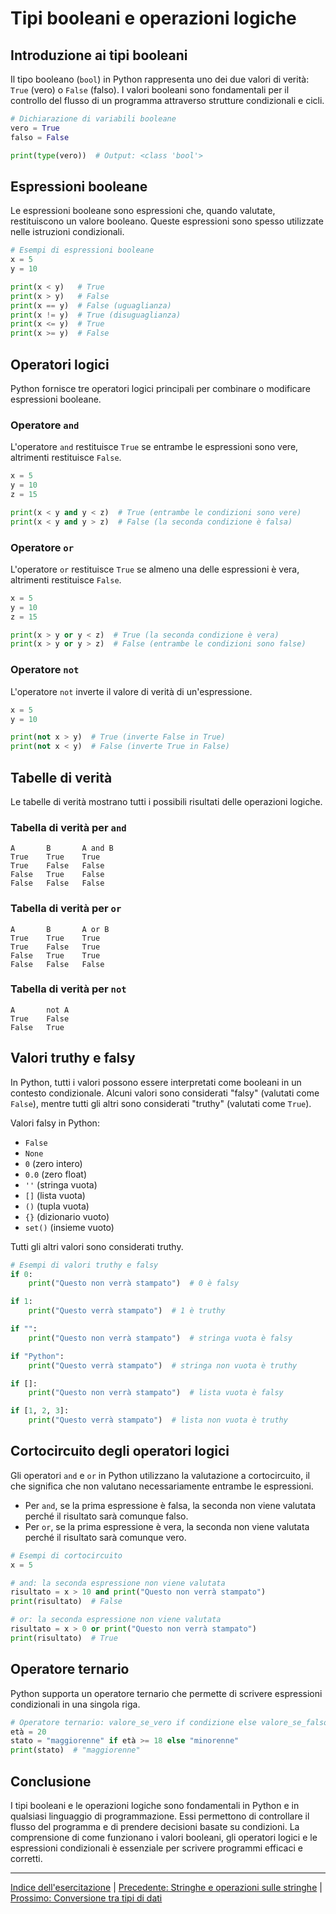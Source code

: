 # Tipi booleani e operazioni logiche

## Introduzione ai tipi booleani
Il tipo booleano (`bool`) in Python rappresenta uno dei due valori di verità: `True` (vero) o `False` (falso). I valori booleani sono fondamentali per il controllo del flusso di un programma attraverso strutture condizionali e cicli.

```python
# Dichiarazione di variabili booleane
vero = True
falso = False

print(type(vero))  # Output: <class 'bool'>
```

## Espressioni booleane
Le espressioni booleane sono espressioni che, quando valutate, restituiscono un valore booleano. Queste espressioni sono spesso utilizzate nelle istruzioni condizionali.

```python
# Esempi di espressioni booleane
x = 5
y = 10

print(x < y)   # True
print(x > y)   # False
print(x == y)  # False (uguaglianza)
print(x != y)  # True (disuguaglianza)
print(x <= y)  # True
print(x >= y)  # False
```

## Operatori logici
Python fornisce tre operatori logici principali per combinare o modificare espressioni booleane.

### Operatore `and`
L'operatore `and` restituisce `True` se entrambe le espressioni sono vere, altrimenti restituisce `False`.

```python
x = 5
y = 10
z = 15

print(x < y and y < z)  # True (entrambe le condizioni sono vere)
print(x < y and y > z)  # False (la seconda condizione è falsa)
```

### Operatore `or`
L'operatore `or` restituisce `True` se almeno una delle espressioni è vera, altrimenti restituisce `False`.

```python
x = 5
y = 10
z = 15

print(x > y or y < z)  # True (la seconda condizione è vera)
print(x > y or y > z)  # False (entrambe le condizioni sono false)
```

### Operatore `not`
L'operatore `not` inverte il valore di verità di un'espressione.

```python
x = 5
y = 10

print(not x > y)  # True (inverte False in True)
print(not x < y)  # False (inverte True in False)
```

## Tabelle di verità
Le tabelle di verità mostrano tutti i possibili risultati delle operazioni logiche.

### Tabella di verità per `and`
```
A       B       A and B
True    True    True
True    False   False
False   True    False
False   False   False
```

### Tabella di verità per `or`
```
A       B       A or B
True    True    True
True    False   True
False   True    True
False   False   False
```

### Tabella di verità per `not`
```
A       not A
True    False
False   True
```

## Valori truthy e falsy
In Python, tutti i valori possono essere interpretati come booleani in un contesto condizionale. Alcuni valori sono considerati "falsy" (valutati come `False`), mentre tutti gli altri sono considerati "truthy" (valutati come `True`).

Valori falsy in Python:
- `False`
- `None`
- `0` (zero intero)
- `0.0` (zero float)
- `''` (stringa vuota)
- `[]` (lista vuota)
- `()` (tupla vuota)
- `{}` (dizionario vuoto)
- `set()` (insieme vuoto)

Tutti gli altri valori sono considerati truthy.

```python
# Esempi di valori truthy e falsy
if 0:
    print("Questo non verrà stampato")  # 0 è falsy

if 1:
    print("Questo verrà stampato")  # 1 è truthy

if "":
    print("Questo non verrà stampato")  # stringa vuota è falsy

if "Python":
    print("Questo verrà stampato")  # stringa non vuota è truthy

if []:
    print("Questo non verrà stampato")  # lista vuota è falsy

if [1, 2, 3]:
    print("Questo verrà stampato")  # lista non vuota è truthy
```

## Cortocircuito degli operatori logici
Gli operatori `and` e `or` in Python utilizzano la valutazione a cortocircuito, il che significa che non valutano necessariamente entrambe le espressioni.

- Per `and`, se la prima espressione è falsa, la seconda non viene valutata perché il risultato sarà comunque falso.
- Per `or`, se la prima espressione è vera, la seconda non viene valutata perché il risultato sarà comunque vero.

```python
# Esempi di cortocircuito
x = 5

# and: la seconda espressione non viene valutata
risultato = x > 10 and print("Questo non verrà stampato")
print(risultato)  # False

# or: la seconda espressione non viene valutata
risultato = x > 0 or print("Questo non verrà stampato")
print(risultato)  # True
```

## Operatore ternario
Python supporta un operatore ternario che permette di scrivere espressioni condizionali in una singola riga.

```python
# Operatore ternario: valore_se_vero if condizione else valore_se_falso
età = 20
stato = "maggiorenne" if età >= 18 else "minorenne"
print(stato)  # "maggiorenne"
```

## Conclusione
I tipi booleani e le operazioni logiche sono fondamentali in Python e in qualsiasi linguaggio di programmazione. Essi permettono di controllare il flusso del programma e di prendere decisioni basate su condizioni. La comprensione di come funzionano i valori booleani, gli operatori logici e le espressioni condizionali è essenziale per scrivere programmi efficaci e corretti.

---

[Indice dell'esercitazione](../README.md) | [Precedente: Stringhe e operazioni sulle stringhe](./03_stringhe.md) | [Prossimo: Conversione tra tipi di dati](./05_conversione_tipi.md)